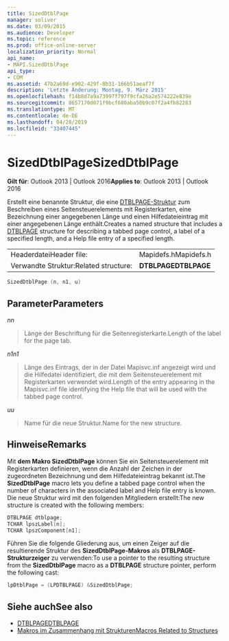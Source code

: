 ```yaml
---
title: SizedDtblPage
manager: soliver
ms.date: 03/09/2015
ms.audience: Developer
ms.topic: reference
ms.prod: office-online-server
localization_priority: Normal
api_name:
- MAPI.SizedDtblPage
api_type:
- COM
ms.assetid: 47b2a69d-e902-429f-8b31-166b51aeaf7f
description: 'Letzte Änderung: Montag, 9. März 2015'
ms.openlocfilehash: f14b8d7a9a73997f797f9cfa26a2e574222e839e
ms.sourcegitcommit: 8657170d071f9bcf680aba50b9c07f2a4fb82283
ms.translationtype: MT
ms.contentlocale: de-DE
ms.lasthandoff: 04/28/2019
ms.locfileid: "33407445"
---
```

# <a name="sizeddtblpage"></a><span data-ttu-id="9c1b2-103">SizedDtblPage</span><span class="sxs-lookup"><span data-stu-id="9c1b2-103">SizedDtblPage</span></span>

<span data-ttu-id="9c1b2-104">**Gilt für**: Outlook 2013 | Outlook 2016</span><span class="sxs-lookup"><span data-stu-id="9c1b2-104">**Applies to**: Outlook 2013 | Outlook 2016</span></span> 
  
<span data-ttu-id="9c1b2-105">Erstellt eine benannte Struktur, die eine [DTBLPAGE-Struktur](dtblpage.md) zum Beschreiben eines Seitensteuerelements mit Registerkarten, eine Bezeichnung einer angegebenen Länge und einen Hilfedateieintrag mit einer angegebenen Länge enthält.</span><span class="sxs-lookup"><span data-stu-id="9c1b2-105">Creates a named structure that includes a [DTBLPAGE](dtblpage.md) structure for describing a tabbed page control, a label of a specified length, and a Help file entry of a specified length.</span></span> 
  
|||
|:-----|:-----|
|<span data-ttu-id="9c1b2-106">Headerdatei</span><span class="sxs-lookup"><span data-stu-id="9c1b2-106">Header file:</span></span>  <br/> |<span data-ttu-id="9c1b2-107">Mapidefs.h</span><span class="sxs-lookup"><span data-stu-id="9c1b2-107">Mapidefs.h</span></span>  <br/> |
|<span data-ttu-id="9c1b2-108">Verwandte Struktur:</span><span class="sxs-lookup"><span data-stu-id="9c1b2-108">Related structure:</span></span>  <br/> |<span data-ttu-id="9c1b2-109">**DTBLPAGE**</span><span class="sxs-lookup"><span data-stu-id="9c1b2-109">**DTBLPAGE**</span></span> <br/> |
   
```cpp
SizedDtblPage (n, n1, u)
```

## <a name="parameters"></a><span data-ttu-id="9c1b2-110">Parameter</span><span class="sxs-lookup"><span data-stu-id="9c1b2-110">Parameters</span></span>

<span data-ttu-id="9c1b2-111">_n_</span><span class="sxs-lookup"><span data-stu-id="9c1b2-111">_n_</span></span>
  
> <span data-ttu-id="9c1b2-112">Länge der Beschriftung für die Seitenregisterkarte.</span><span class="sxs-lookup"><span data-stu-id="9c1b2-112">Length of the label for the page tab.</span></span>
    
<span data-ttu-id="9c1b2-113">_n1_</span><span class="sxs-lookup"><span data-stu-id="9c1b2-113">_n1_</span></span>
  
> <span data-ttu-id="9c1b2-114">Länge des Eintrags, der in der Datei Mapisvc.inf angezeigt wird und die Hilfedatei identifiziert, die mit dem Seitensteuerelement mit Registerkarten verwendet wird.</span><span class="sxs-lookup"><span data-stu-id="9c1b2-114">Length of the entry appearing in the Mapisvc.inf file identifying the Help file that will be used with the tabbed page control.</span></span>
    
<span data-ttu-id="9c1b2-115">_u_</span><span class="sxs-lookup"><span data-stu-id="9c1b2-115">_u_</span></span>
  
> <span data-ttu-id="9c1b2-116">Name für die neue Struktur.</span><span class="sxs-lookup"><span data-stu-id="9c1b2-116">Name for the new structure.</span></span>
    
## <a name="remarks"></a><span data-ttu-id="9c1b2-117">Hinweise</span><span class="sxs-lookup"><span data-stu-id="9c1b2-117">Remarks</span></span>

<span data-ttu-id="9c1b2-118">Mit **dem Makro SizedDtblPage** können Sie ein Seitensteuerelement mit Registerkarten definieren, wenn die Anzahl der Zeichen in der zugeordneten Bezeichnung und dem Hilfedateieintrag bekannt ist.</span><span class="sxs-lookup"><span data-stu-id="9c1b2-118">The **SizedDtblPage** macro lets you define a tabbed page control when the number of characters in the associated label and Help file entry is known.</span></span> <span data-ttu-id="9c1b2-119">Die neue Struktur wird mit den folgenden Mitgliedern erstellt:</span><span class="sxs-lookup"><span data-stu-id="9c1b2-119">The new structure is created with the following members:</span></span> 
  
```cpp
DTBLPAGE dtblpage;
TCHAR lpszLabel[n];
TCHAR lpszComponent[n1];
```

<span data-ttu-id="9c1b2-120">Führen Sie die folgende Gliederung aus, um einen Zeiger auf die resultierende Struktur des **SizedDtblPage-Makros** als **DTBLPAGE-Strukturzeiger** zu verwenden:</span><span class="sxs-lookup"><span data-stu-id="9c1b2-120">To use a pointer to the resulting structure from the **SizedDtblPage** macro as a **DTBLPAGE** structure pointer, perform the following cast:</span></span> 
  
```cpp
lpDtblPage = (LPDTBLPAGE) &SizedDtblPage;
```

## <a name="see-also"></a><span data-ttu-id="9c1b2-121">Siehe auch</span><span class="sxs-lookup"><span data-stu-id="9c1b2-121">See also</span></span>

- [<span data-ttu-id="9c1b2-122">DTBLPAGE</span><span class="sxs-lookup"><span data-stu-id="9c1b2-122">DTBLPAGE</span></span>](dtblpage.md)
- [<span data-ttu-id="9c1b2-123">Makros im Zusammenhang mit Strukturen</span><span class="sxs-lookup"><span data-stu-id="9c1b2-123">Macros Related to Structures</span></span>](macros-related-to-structures.md)

